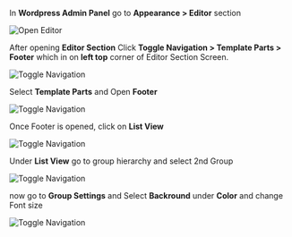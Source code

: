 In **Wordpress Admin Panel** go to **Appearance > Editor** section

![Open Editor](/img/tutorial/cfc1OpenEditor.png)

After opening **Editor Section** Click **Toggle Navigation > Template Parts > Footer** which in on **left top** corner of Editor Section Screen.

![Toggle Navigation](/img/tutorial/cfc2toggleNavigation.png)

Select **Template Parts** and Open **Footer**

![Toggle Navigation](/img/tutorial/cfc3openFooter.png)

Once Footer is opened, click on **List View**

![Toggle Navigation](/img/tutorial/cfc4SelectListView.png)

Under **List View** go to group hierarchy and select 2nd Group

![Toggle Navigation](/img/tutorial/cfc5selectGroup.png)

now go to **Group Settings** and Select **Backround** under **Color** and change Font size

![Toggle Navigation](/img/tutorial/cfc6ChangeBackgroundColor.png)
